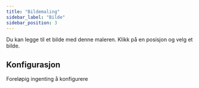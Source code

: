 ```yaml
---
title: "Bildemaling"
sidebar_label: "Bilde"
sidebar_position: 3
---
```


Du kan legge til et bilde med denne maleren. Klikk på en posisjon og velg et bilde.

## Konfigurasjon

Foreløpig ingenting å konfigurere
